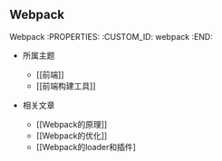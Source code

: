 Webpack
---------------------------

Webpack
   :PROPERTIES:
   :CUSTOM_ID: webpack
   :END:

- 所属主题

  - [[前端]]
  - [[前端构建工具]]

- 相关文章

  - [[Webpack的原理]]
  - [[Webpack的优化]]
  - [[Webpack的loader和插件]
